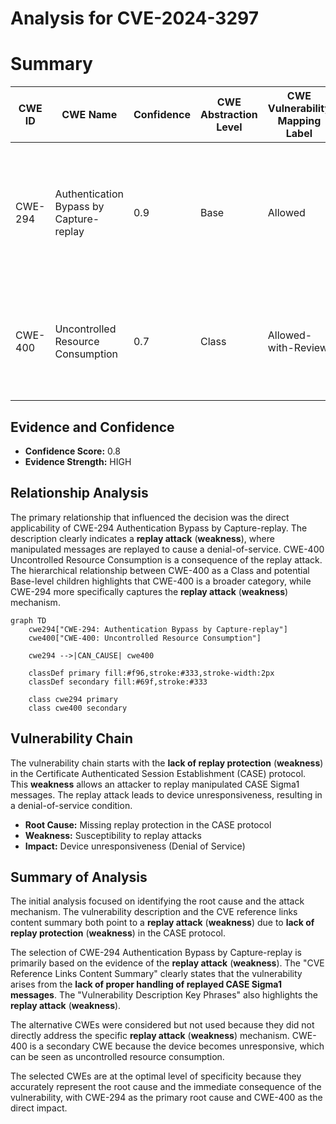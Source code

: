 # Analysis for CVE-2024-3297

# Summary
| CWE ID | CWE Name | Confidence | CWE Abstraction Level | CWE Vulnerability Mapping Label | CWE-Vulnerability Mapping Notes |
|---|---|---|---|---|---|
| CWE-294 | Authentication Bypass by Capture-replay | 0.9 | Base | Allowed | Primary CWE. The vulnerability is due to the lack of proper handling of replayed messages, allowing an attacker to bypass authentication by replaying captured messages. |
| CWE-400 | Uncontrolled Resource Consumption | 0.7 | Class | Allowed-with-Review | The replay attack leads to device unresponsiveness, effectively a denial-of-service, which can be seen as uncontrolled resource consumption. |

## Evidence and Confidence

*   **Confidence Score:** 0.8
*   **Evidence Strength:** HIGH

## Relationship Analysis
The primary relationship that influenced the decision was the direct applicability of CWE-294 Authentication Bypass by Capture-replay. The description clearly indicates a **replay attack** (**weakness**), where manipulated messages are replayed to cause a denial-of-service. CWE-400 Uncontrolled Resource Consumption is a consequence of the replay attack. The hierarchical relationship between CWE-400 as a Class and potential Base-level children highlights that CWE-400 is a broader category, while CWE-294 more specifically captures the **replay attack** (**weakness**) mechanism.

```mermaid
graph TD
    cwe294["CWE-294: Authentication Bypass by Capture-replay"]
    cwe400["CWE-400: Uncontrolled Resource Consumption"]
    
    cwe294 -->|CAN_CAUSE| cwe400
    
    classDef primary fill:#f96,stroke:#333,stroke-width:2px
    classDef secondary fill:#69f,stroke:#333
    
    class cwe294 primary
    class cwe400 secondary
```

## Vulnerability Chain
The vulnerability chain starts with the **lack of replay protection** (**weakness**) in the Certificate Authenticated Session Establishment (CASE) protocol. This **weakness** allows an attacker to replay manipulated CASE Sigma1 messages. The replay attack leads to device unresponsiveness, resulting in a denial-of-service condition.
  - **Root Cause:** Missing replay protection in the CASE protocol
  - **Weakness:** Susceptibility to replay attacks
  - **Impact:** Device unresponsiveness (Denial of Service)

## Summary of Analysis
The initial analysis focused on identifying the root cause and the attack mechanism. The vulnerability description and the CVE reference links content summary both point to a **replay attack** (**weakness**) due to **lack of replay protection** (**weakness**) in the CASE protocol.

The selection of CWE-294 Authentication Bypass by Capture-replay is primarily based on the evidence of the **replay attack** (**weakness**). The "CVE Reference Links Content Summary" clearly states that the vulnerability arises from the **lack of proper handling of replayed CASE Sigma1 messages**. The "Vulnerability Description Key Phrases" also highlights the **replay attack** (**weakness**).

The alternative CWEs were considered but not used because they did not directly address the specific **replay attack** (**weakness**) mechanism. CWE-400 is a secondary CWE because the device becomes unresponsive, which can be seen as uncontrolled resource consumption.

The selected CWEs are at the optimal level of specificity because they accurately represent the root cause and the immediate consequence of the vulnerability, with CWE-294 as the primary root cause and CWE-400 as the direct impact.